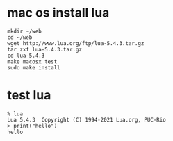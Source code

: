 # mac os install lua

	mkdir ~/web
	cd ~/web
	wget http://www.lua.org/ftp/lua-5.4.3.tar.gz
	tar zxf lua-5.4.3.tar.gz
	cd lua-5.4.3
	make macosx test
	sudo make install

# test lua
	% lua
	Lua 5.4.3  Copyright (C) 1994-2021 Lua.org, PUC-Rio
	> print("hello")
	hello
